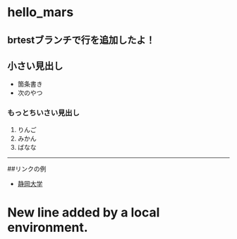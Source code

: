 # hello_mars

## brtestブランチで行を追加したよ！

## 小さい見出し

- 箇条書き
- 次のやつ

### もっとちいさい見出し 
1. りんご
2. みかん
3. ばなな

----------

##リンクの例
- [静岡大学](http://www.shizuoka.ac.jp)

# New line added by a local environment.

